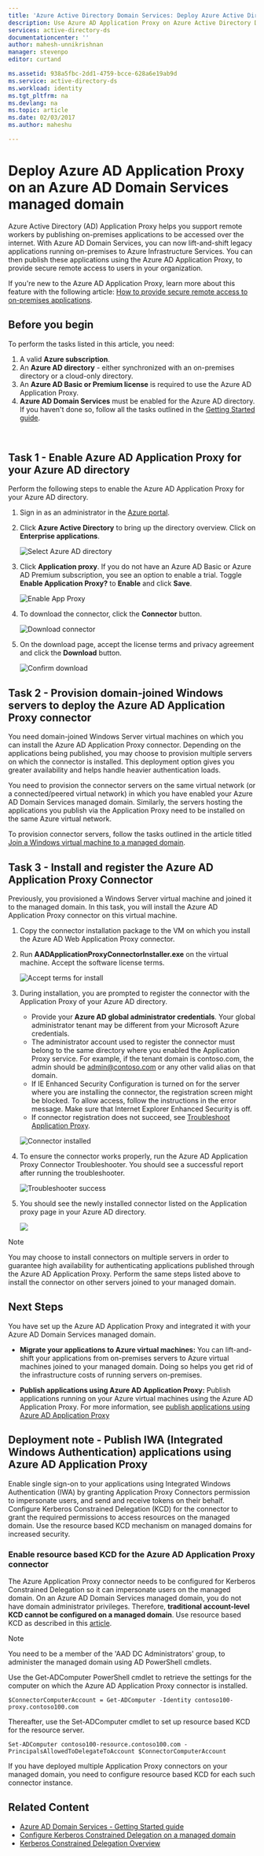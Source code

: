 ```yaml
---
title: 'Azure Active Directory Domain Services: Deploy Azure Active Directory Application Proxy | Microsoft Docs'
description: Use Azure AD Application Proxy on Azure Active Directory Domain Services managed domains
services: active-directory-ds
documentationcenter: ''
author: mahesh-unnikrishnan
manager: stevenpo
editor: curtand

ms.assetid: 938a5fbc-2dd1-4759-bcce-628a6e19ab9d
ms.service: active-directory-ds
ms.workload: identity
ms.tgt_pltfrm: na
ms.devlang: na
ms.topic: article
ms.date: 02/03/2017
ms.author: maheshu

---
```


# Deploy Azure AD Application Proxy on an Azure AD Domain Services managed domain
Azure Active Directory (AD) Application Proxy helps you support remote workers by publishing on-premises applications to be accessed over the internet. With Azure AD Domain Services, you can now lift-and-shift legacy applications running on-premises to Azure Infrastructure Services. You can then publish these applications using the Azure AD Application Proxy, to provide secure remote access to users in your organization.

If you're new to the Azure AD Application Proxy, learn more about this feature with the following article:
[How to provide secure remote access to on-premises applications](../active-directory/active-directory-application-proxy-get-started).


## Before you begin
To perform the tasks listed in this article, you need:

1. A valid **Azure subscription**.
2. An **Azure AD directory** - either synchronized with an on-premises directory or a cloud-only directory.
3. An **Azure AD Basic or Premium license** is required to use the Azure AD Application Proxy.
4. **Azure AD Domain Services** must be enabled for the Azure AD directory. If you haven't done so, follow all the tasks outlined in the [Getting Started guide](active-directory-ds-getting-started.md).

<br>

## Task 1 - Enable Azure AD Application Proxy for your Azure AD directory
Perform the following steps to enable the Azure AD Application Proxy for your Azure AD directory.

1. Sign in as an administrator in the [Azure portal](http://portal.azure.com).

2. Click **Azure Active Directory** to bring up the directory overview. Click on **Enterprise applications**.

    ![Select Azure AD directory](./media/app-proxy/app-proxy-enable-start.png)
3. Click **Application proxy**. If you do not have an Azure AD Basic or Azure AD Premium subscription, you see an option to enable a trial. Toggle **Enable Application Proxy?** to **Enable** and click **Save**.

    ![Enable App Proxy](./media/app-proxy/app-proxy-enable-proxy-blade.png)
4. To download the connector, click the **Connector** button.

    ![Download connector](./media/app-proxy/app-proxy-enabled-download-connector.png)
5. On the download page, accept the license terms and privacy agreement and click the **Download** button.

    ![Confirm download](./media/app-proxy/app-proxy-enabled-confirm-download.png)


## Task 2 - Provision domain-joined Windows servers to deploy the Azure AD Application Proxy connector
You need domain-joined Windows Server virtual machines on which you can install the Azure AD Application Proxy connector. Depending on the applications being published, you may choose to provision multiple servers on which the connector is installed. This deployment option gives you greater availability and helps handle heavier authentication loads.

You need to provision the connector servers on the same virtual network (or a connected/peered virtual network) in which you have enabled your Azure AD Domain Services managed domain. Similarly, the servers hosting the applications you publish via the Application Proxy need to be installed on the same Azure virtual network.

To provision connector servers, follow the tasks outlined in the article titled [Join a Windows virtual machine to a managed domain](active-directory-ds-admin-guide-join-windows-vm.md).


## Task 3 - Install and register the Azure AD Application Proxy Connector
Previously, you provisioned a Windows Server virtual machine and joined it to the managed domain. In this task, you will install the Azure AD Application Proxy connector on this virtual machine.

1. Copy the connector installation package to the VM on which you install the Azure AD Web Application Proxy connector.

2. Run **AADApplicationProxyConnectorInstaller.exe** on the virtual machine. Accept the software license terms.

    ![Accept terms for install](./media/app-proxy/app-proxy-install-connector-terms.png)
3. During installation, you are prompted to register the connector with the Application Proxy of your Azure AD directory.
    * Provide your **Azure AD global administrator credentials**. Your global administrator tenant may be different from your Microsoft Azure credentials.
    * The administrator account used to register the connector must belong to the same directory where you enabled the Application Proxy service. For example, if the tenant domain is contoso.com, the admin should be admin@contoso.com or any other valid alias on that domain.
    * If IE Enhanced Security Configuration is turned on for the server where you are installing the connector, the registration screen might be blocked. To allow access, follow the instructions in the error message. Make sure that Internet Explorer Enhanced Security is off.
    * If connector registration does not succeed, see [Troubleshoot Application Proxy](../active-directory/active-directory-application-proxy-troubleshoot.md).

    ![Connector installed](./media/app-proxy/app-proxy-connector-installed.png)
4. To ensure the connector works properly, run the Azure AD Application Proxy Connector Troubleshooter. You should see a successful report after running the troubleshooter.

    ![Troubleshooter success](./media/app-proxy/app-proxy-connector-troubleshooter.png)
5. You should see the newly installed connector listed on the Application proxy page in your Azure AD directory.

    ![](./media/app-proxy/app-proxy-connector-page.png)

> [!NOTE]
> You may choose to install connectors on multiple servers in order to guarantee high availability for authenticating applications published through the Azure AD Application Proxy. Perform the same steps listed above to install the connector on other servers joined to your managed domain.
>
>

## Next Steps
You have set up the Azure AD Application Proxy and integrated it with your Azure AD Domain Services managed domain.

* **Migrate your applications to Azure virtual machines:** You can lift-and-shift your applications from on-premises servers to Azure virtual machines joined to your managed domain. Doing so helps you get rid of the infrastructure costs of running servers on-premises.

* **Publish applications using Azure AD Application Proxy:** Publish applications running on your Azure virtual machines using the Azure AD Application Proxy. For more information, see [publish applications using Azure AD Application Proxy](../active-directory/application-proxy-publish-azure-portal.md)


## Deployment note - Publish IWA (Integrated Windows Authentication) applications using Azure AD Application Proxy
Enable single sign-on to your applications using Integrated Windows Authentication (IWA) by granting Application Proxy Connectors permission to impersonate users, and send and receive tokens on their behalf. Configure Kerberos Constrained Delegation (KCD) for the connector to grant the required permissions to access resources on the managed domain. Use the resource based KCD mechanism on managed domains for increased security.


### Enable resource based KCD for the Azure AD Application Proxy connector
The Azure Application Proxy connector needs to be configured for Kerberos Constrained Delegation so it can impersonate users on the managed domain. On an Azure AD Domain Services managed domain, you do not have domain administrator privileges. Therefore, **traditional account-level KCD cannot be configured on a managed domain**. Use resource based KCD as described in this [article](active-directory-ds-enable-kcd.md).

> [!NOTE]
> You need to be a member of the 'AAD DC Administrators' group, to administer the managed domain using AD PowerShell cmdlets.
>
>

Use the Get-ADComputer PowerShell cmdlet to retrieve the settings for the computer on which the Azure AD Application Proxy connector is installed.
```
$ConnectorComputerAccount = Get-ADComputer -Identity contoso100-proxy.contoso100.com
```

Thereafter, use the Set-ADComputer cmdlet to set up resource based KCD for the resource server.
```
Set-ADComputer contoso100-resource.contoso100.com -PrincipalsAllowedToDelegateToAccount $ConnectorComputerAccount
```

If you have deployed multiple Application Proxy connectors on your managed domain, you need to configure resource based KCD for each such connector instance.


## Related Content
* [Azure AD Domain Services - Getting Started guide](active-directory-ds-getting-started.md)
* [Configure Kerberos Constrained Delegation on a managed domain](active-directory-ds-enable-kcd.md)
* [Kerberos Constrained Delegation Overview](https://technet.microsoft.com/library/jj553400.aspx)
